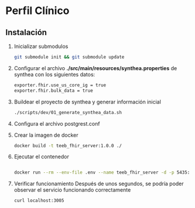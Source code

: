 # Perfil Clínico

## Instalación 

1. Inicializar submodulos

    ```bash
    git submodule init && git submodule update
    ```

2. Configurar el archivo **./src/main/resources/synthea.properties** de synthea con los siguientes datos:

    ```bash
    exporter.fhir.use_us_core_ig = true
    exporter.fhir.bulk_data = true
    ```

3. Buildear el proyecto de synthea y generar información inicial

    ```bash
    ./scripts/dev/01_generate_synthea_data.sh
    ```

4. Configura el archivo postgrest.conf

5. Crear la imagen de docker

    ```bash
    docker build -t teeb_fhir_server:1.0.0 ./
    ```

6. Ejecutar el contenedor

    ```bash

    docker run --rm --env-file .env --name teeb_fhir_server -d -p 5435:5432 -p 3005:3000  -p 4005:4000 teeb_fhir_server:1.0.0
    ```

7. Verificar funcionamiento
    Después de unos segundos, se podría poder observar el servicio funcionando correctamente

    ```bash
    curl localhost:3005
    ```
